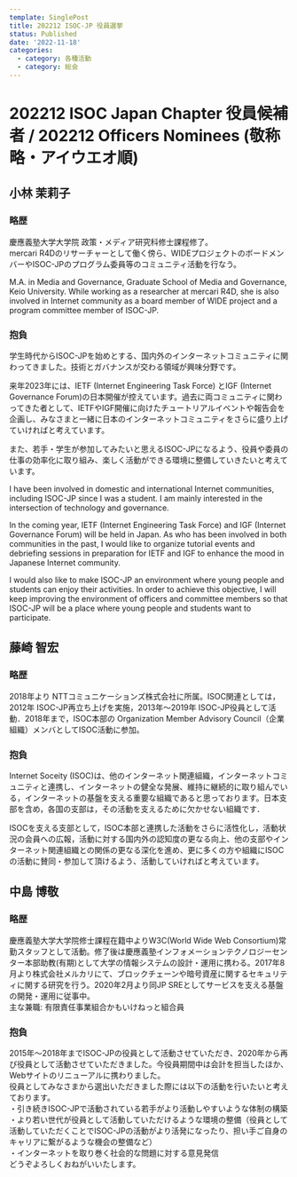 ```yaml
---
template: SinglePost
title: 202212 ISOC-JP 役員選挙
status: Published
date: '2022-11-18'
categories:
  - category: 各種活動
  - category: 総会
---
```


# 202212 ISOC Japan Chapter 役員候補者 / 202212 Officers Nominees (敬称略・アイウエオ順)

## 小林 茉莉子

### 略歴

慶應義塾大学大学院 政策・メディア研究科修士課程修了。  
mercari R4Dのリサーチャーとして働く傍ら、WIDEプロジェクトのボードメンバーやISOC-JPのプログラム委員等のコミュニティ活動を行なう。

M.A. in Media and Governance, Graduate School of Media and Governance, Keio University.
While working as a researcher at mercari R4D, she is also involved in Internet community as a board member of WIDE project and a program committee member of ISOC-JP.

### 抱負

学生時代からISOC-JPを始めとする、国内外のインターネットコミュニティに関わってきました。技術とガバナンスが交わる領域が興味分野です。

来年2023年には、IETF (Internet Engineering Task Force) とIGF (Internet Governance Forum)の日本開催が控えています。過去に両コミュニティに関わってきた者として、IETFやIGF開催に向けたチュートリアルイベントや報告会を企画し、みなさまと一緒に日本のインターネットコミュニティをさらに盛り上げていければと考えています。

また、若手・学生が参加してみたいと思えるISOC-JPになるよう、役員や委員の仕事の効率化に取り組み、楽しく活動ができる環境に整備していきたいと考えています。

I have been involved in domestic and international Internet communities, including ISOC-JP since I was a student. I am mainly interested in the intersection of technology and governance.

In the coming year, IETF (Internet Engineering Task Force) and IGF (Internet Governance Forum) will be held in Japan. As who has been involved in both communities in the past, I would like to organize tutorial events and debriefing sessions in preparation for IETF and IGF to enhance the mood in Japanese Internet community.

I would also like to make ISOC-JP an environment where young people and students can enjoy their activities. In order to achieve this objective, I will keep improving the environment of officers and committee members so that ISOC-JP will be a place where young people and students want to participate.

## 藤崎 智宏

### 略歴

2018年より NTTコミュニケーションズ株式会社に所属。ISOC関連としては，2012年 ISOC-JP再立ち上げを実施，2013年〜2019年 ISOC-JP役員として活動．2018年まで，ISOC本部の Organization Member Advisory Council（企業組織）メンバとしてISOC活動に参加。

### 抱負

Internet Soceity (ISOC)は、他のインターネット関連組織，インターネットコミュニティと連携し、インターネットの健全な発展、維持に継続的に取り組んでいる，インターネットの基盤を支える重要な組織であると思っております。日本支部を含め，各国の支部は，その活動を支えるために欠かせない組織です．

ISOCを支える支部として，ISOC本部と連携した活動をさらに活性化し，活動状況の会員への広報，活動に対する国内外の認知度の更なる向上、他の支部やインターネット関連組織との関係の更なる深化を進め、更に多くの方や組織にISOCの活動に賛同・参加して頂けるよう、活動していければと考えています。

## 中島 博敬

### 略歴

慶應義塾大学大学院修士課程在籍中よりW3C(World Wide Web Consortium)常勤スタッフとして活動。修了後は慶應義塾インフォメーションテクノロジーセンター本部助教(有期)として大学の情報システムの設計・運用に携わる。2017年8月より株式会社メルカリにて、ブロックチェーンや暗号資産に関するセキュリティに関する研究を行う。2020年2月より同JP SREとしてサービスを支える基盤の開発・運用に従事中。  
主な兼職: 有限責任事業組合かもいけねっと組合員

### 抱負

2015年〜2018年までISOC-JPの役員として活動させていただき、2020年から再び役員として活動させていただきました。今役員期間中は会計を担当したほか、Webサイトのリニューアルに携わりました。  
役員としてみなさまから選出いただきました際には以下の活動を行いたいと考えております。  
・引き続きISOC-JPで活動されている若手がより活動しやすいような体制の構築  
・より若い世代が役員として活動していただけるような環境の整備（役員として活動していただくことでISOC-JPの活動がより活発になったり、担い手ご自身のキャリアに繋がるような機会の整備など）  
・インターネットを取り巻く社会的な問題に対する意見発信  
どうぞよろしくおねがいいたします。